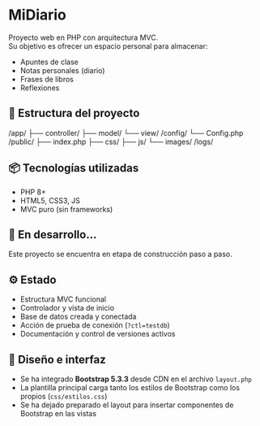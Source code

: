 # MiDiario

Proyecto web en PHP con arquitectura MVC.  
Su objetivo es ofrecer un espacio personal para almacenar:

- Apuntes de clase
- Notas personales (diario)
- Frases de libros
- Reflexiones

## 📁 Estructura del proyecto

/app/
├── controller/
├── model/
└── view/
/config/
└── Config.php
/public/
├── index.php
├── css/
├── js/
└── images/
/logs/

## 📦 Tecnologías utilizadas

- PHP 8+
- HTML5, CSS3, JS
- MVC puro (sin frameworks)

## 🚀 En desarrollo...

Este proyecto se encuentra en etapa de construcción paso a paso.

## ⚙️ Estado

- Estructura MVC funcional
- Controlador y vista de inicio
- Base de datos creada y conectada
- Acción de prueba de conexión (`?ctl=testdb`)
- Documentación y control de versiones activos
## 🎨 Diseño e interfaz

- Se ha integrado **Bootstrap 5.3.3** desde CDN en el archivo `layout.php`
- La plantilla principal carga tanto los estilos de Bootstrap como los propios (`css/estilos.css`)
- Se ha dejado preparado el layout para insertar componentes de Bootstrap en las vistas
